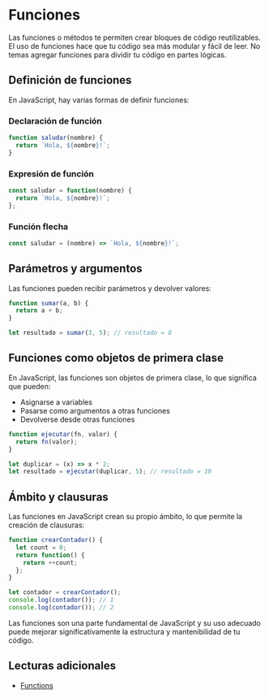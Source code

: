 # Funciones

Las funciones o métodos te permiten crear bloques de código reutilizables. El uso de funciones hace que tu código sea más modular y fácil de leer. No temas agregar funciones para dividir tu código en partes lógicas.

## Definición de funciones

En JavaScript, hay varias formas de definir funciones:

### Declaración de función

```javascript
function saludar(nombre) {
  return `Hola, ${nombre}!`;
}
```

### Expresión de función

```javascript
const saludar = function(nombre) {
  return `Hola, ${nombre}!`;
};
```

### Función flecha

```javascript
const saludar = (nombre) => `Hola, ${nombre}!`;
```

## Parámetros y argumentos

Las funciones pueden recibir parámetros y devolver valores:

```javascript
function sumar(a, b) {
  return a + b;
}

let resultado = sumar(3, 5); // resultado = 8
```

## Funciones como objetos de primera clase

En JavaScript, las funciones son objetos de primera clase, lo que significa que pueden:

- Asignarse a variables
- Pasarse como argumentos a otras funciones
- Devolverse desde otras funciones

```javascript
function ejecutar(fn, valor) {
  return fn(valor);
}

let duplicar = (x) => x * 2;
let resultado = ejecutar(duplicar, 5); // resultado = 10
```

## Ámbito y clausuras

Las funciones en JavaScript crean su propio ámbito, lo que permite la creación de clausuras:

```javascript
function crearContador() {
  let count = 0;
  return function() {
    return ++count;
  };
}

let contador = crearContador();
console.log(contador()); // 1
console.log(contador()); // 2
```

Las funciones son una parte fundamental de JavaScript y su uso adecuado puede mejorar significativamente la estructura y mantenibilidad de tu código.

## Lecturas adicionales

- [Functions](https://developer.mozilla.org/es/docs/Web/JavaScript/Reference/Functions)
